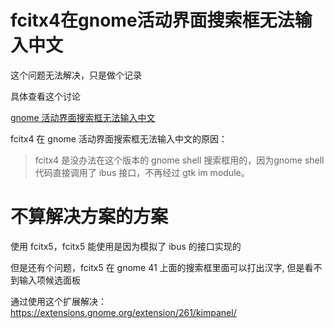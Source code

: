 # fcitx4在gnome活动界面搜索框无法输入中文

这个问题无法解决，只是做个记录

具体查看这个讨论

[gnome 活动界面搜索框无法输入中文](https://github.com/fcitx/fcitx/issues/510)

fcitx4 在 gnome 活动界面搜索框无法输入中文的原因：

> fcitx4 是没办法在这个版本的 gnome shell 搜索框用的，因为gnome shell 代码直接调用了 ibus 接口，不再经过 gtk im module。

# 不算解决方案的方案

使用 fcitx5，fcitx5 能使用是因为模拟了 ibus 的接口实现的

但是还有个问题，fcitx5 在 gnome 41 上面的搜索框里面可以打出汉字, 但是看不到输入项候选面板

通过使用这个扩展解决：https://extensions.gnome.org/extension/261/kimpanel/



